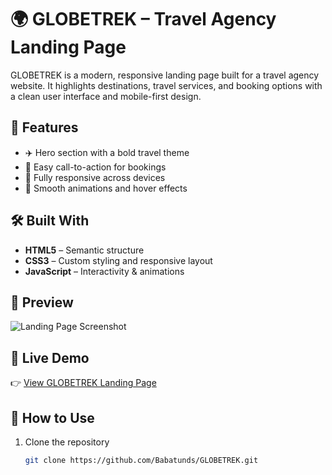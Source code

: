 # 🌍 GLOBETREK – Travel Agency Landing Page  

GLOBETREK is a modern, responsive landing page built for a travel agency website. It highlights destinations, travel services, and booking options with a clean user interface and mobile-first design.  

## 🚀 Features  
- ✈️ Hero section with a bold travel theme  
- 📅 Easy call-to-action for bookings  
- 📱 Fully responsive across devices  
- 🎨 Smooth animations and hover effects  

## 🛠️ Built With  
- **HTML5** – Semantic structure  
- **CSS3** – Custom styling and responsive layout  
- **JavaScript** – Interactivity & animations  

## 📸 Preview  
![Landing Page Screenshot](images/landing-preview.png)  

## 🔗 Live Demo  
👉 [View GLOBETREK Landing Page](https://babatunds.github.io/GLOBETREK/)  

## 📂 How to Use  
1. Clone the repository  
   ```bash
   git clone https://github.com/Babatunds/GLOBETREK.git

